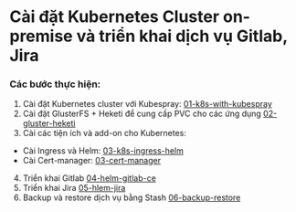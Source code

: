 # Cài đặt Kubernetes Cluster on-premise và triển khai dịch vụ Gitlab, Jira


### Các bước thực hiện:

1. Cài đặt Kubernetes cluster với Kubespray: [01-k8s-with-kubespray](./01-k8s-with-kubespray)
2. Cài đặt GlusterFS + Heketi để cung cấp PVC cho các ứng dụng [02-gluster-heketi](./02-gluster-heketi.md)
3. Cài các tiện ích và add-on cho Kubernetes:

- Cài Ingress và Helm: [03-k8s-ingress-helm](./03-k8s-ingress-helm.md)
- Cài Cert-manager: [03-cert-manager](./03-cert-manager.md)

4. Triển khai Gitlab [04-helm-gitlab-ce](./04-helm-gitlab-ce.md)
5. Triển khai Jira [05-hlem-jira](./05-hlem-jira.md)
6. Backup và restore dịch vụ bằng Stash [06-backup-restore](./06-backup-restore.md)